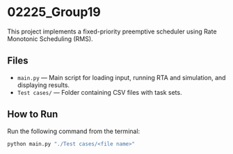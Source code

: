 # 02225_Group19

This project implements a fixed-priority preemptive scheduler using Rate Monotonic Scheduling (RMS).

## Files

- `main.py` — Main script for loading input, running RTA and simulation, and displaying results.
- `Test cases/` — Folder containing CSV files with task sets.


## How to Run


Run the following command from the terminal:

```bash
python main.py "./Test cases/<file name>"
